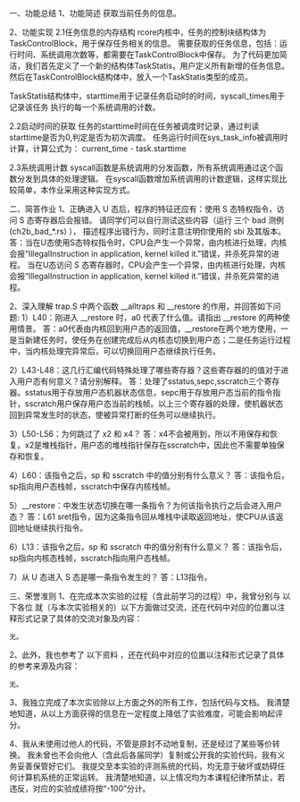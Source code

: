 一、功能总结
1、功能简述
获取当前任务的信息。

2、功能实现
2.1任务信息的内存结构
rcore内核中，任务的控制块结构体为TaskControlBlock，用于保存任务相关的信息。
需要获取的任务信息，包括：运行时间、系统调用次数等，都需要在TaskControlBlock中保存。
为了代码更加简洁，我们首先定义了一个新的结构体TaskStatis，用户定义所有新增的任务信息。
然后在TaskControlBlock结构体中，放入一个TaskStatis类型的成员。

TaskStatis结构体中，starttime用于记录任务启动时的时间，syscall_times用于记录该任务
执行的每一个系统调用的计数。

2.2启动时间的获取
任务的starttime时间在任务被调度时记录，通过判读starttime是否为0,判定是否为初次调度。
任务运行时间在sys_task_info被调用时计算，计算公式为：
current_time - task.starttime

2.3系统调用计数
syscall函数是系统调用的分发函数，所有系统调用通过这个函数分发到具体的处理逻辑。
在syscall函数增加系统调用的计数逻辑，这样实现比较简单，本作业采用这种实现方式。

二、简答作业
1、正确进入 U 态后，程序的特征还应有：使用 S 态特权指令，访问 S 态寄存器后会报错。 请同学们可以自行测试这些内容（运行 三个 bad 测例 (ch2b_bad_*.rs) ）， 描述程序出错行为，同时注意注明你使用的 sbi 及其版本。
答：当在U态使用S态特权指令时，CPU会产生一个异常，由内核进行处理，内核会报“IllegalInstruction in application, kernel killed it.”错误，并杀死异常的进程。
当在U态访问 S 态寄存器时，CPU会产生一个异常，由内核进行处理，内核会报“IllegalInstruction in application, kernel killed it.”错误，并杀死异常的进程。

2、深入理解 trap.S 中两个函数 __alltraps 和 __restore 的作用，并回答如下问题:
 1）L40：刚进入 __restore 时，a0 代表了什么值。请指出 __restore 的两种使用情景。
 答：a0代表由内核回到用户态的返回值，__restore在两个地方使用，一是当新建任务时，使任务在创建完成后从内核态切换到用户态；二是任务运行过程中，当内核处理完异常后，可以切换回用户态继续执行任务。

 2）L43-L48：这几行汇编代码特殊处理了哪些寄存器？这些寄存器的的值对于进入用户态有何意义？请分别解释。
 答：处理了sstatus,sepc,sscratch三个寄存器。sstatus用于存放用户态机器状态信息，sepc用于存放用户态当前的指令指针，sscratch用户保存用户态当前的栈帧。以上三个寄存器的处理，使机器状态回到异常发生时的状态，使被异常打断的任务可以继续执行。

 3）L50-L56：为何跳过了 x2 和 x4？
 答：x4不会被用到，所以不用保存和恢复。x2是堆栈指针，用户态的堆栈指针保存在sscratch中，因此也不需要单独保存和恢复。

 4）L60：该指令之后，sp 和 sscratch 中的值分别有什么意义？
 答：该指令后，sp指向用户态栈帧，sscratch中保存内核栈帧。

 5）__restore：中发生状态切换在哪一条指令？为何该指令执行之后会进入用户态？
 答：L61 sret指令，因为这条指令回从堆栈中读取返回地址，使CPU从该返回地址继续执行指令。

 6）L13：该指令之后，sp 和 sscratch 中的值分别有什么意义？
 答：该指令后，sp指向内核态栈帧，sscratch指向用户态栈帧。

 7）从 U 态进入 S 态是哪一条指令发生的？
 答：L13指令。

三、荣誉准则
1、在完成本次实验的过程（含此前学习的过程）中，我曾分别与 以下各位 就（与本次实验相关的）以下方面做过交流，还在代码中对应的位置以注释形式记录了具体的交流对象及内容：

    无。

2、此外，我也参考了 以下资料 ，还在代码中对应的位置以注释形式记录了具体的参考来源及内容：

    无。

3、我独立完成了本次实验除以上方面之外的所有工作，包括代码与文档。 我清楚地知道，从以上方面获得的信息在一定程度上降低了实验难度，可能会影响起评分。

4、我从未使用过他人的代码，不管是原封不动地复制，还是经过了某些等价转换。 我未曾也不会向他人（含此后各届同学）复制或公开我的实验代码，我有义务妥善保管好它们。 我提交至本实验的评测系统的代码，均无意于破坏或妨碍任何计算机系统的正常运转。 我清楚地知道，以上情况均为本课程纪律所禁止，若违反，对应的实验成绩将按“-100”分计。